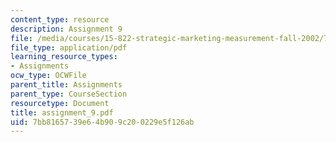 ```yaml
---
content_type: resource
description: Assignment 9
file: /media/courses/15-822-strategic-marketing-measurement-fall-2002/7bb8165739e64b909c200229e5f126ab_assignment_9.pdf
file_type: application/pdf
learning_resource_types:
- Assignments
ocw_type: OCWFile
parent_title: Assignments
parent_type: CourseSection
resourcetype: Document
title: assignment_9.pdf
uid: 7bb81657-39e6-4b90-9c20-0229e5f126ab
---
```

